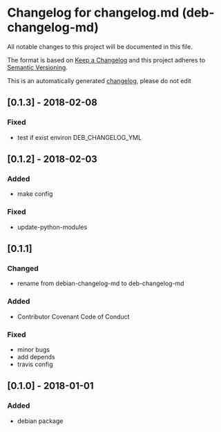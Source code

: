 # Changelog for changelog.md (deb-changelog-md)
All notable changes to this project will be documented in this file.

The format is based on [Keep a Changelog](http://keepachangelog.com/en/1.0.0/)
and this project adheres to [Semantic Versioning](http://semver.org/spec/v2.0.0.html).

This is an automatically generated [changelog](debian/changelog), please do not edit

## [0.1.3] - 2018-02-08
### Fixed
- test if exist environ DEB_CHANGELOG_YML


## [0.1.2] - 2018-02-03
### Added
- make config

### Fixed
- update-python-modules


## [0.1.1]
### Changed
- rename from debian-changelog-md to deb-changelog-md

### Added
- Contributor Covenant Code of Conduct

### Fixed
- minor bugs
- add depends
- travis config


## [0.1.0] - 2018-01-01
### Added
- debian package


